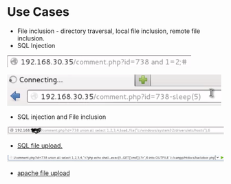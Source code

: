 # Use Cases

* File inclusion - directory traversal, local file inclusion, remote file inclusion.
* SQL Injection

![sql injection example 1](../../.gitbook/assets/image%20%2810%29.png)

![sql injection example 2](../../.gitbook/assets/image%20%2833%29.png)

* SQL injection and File inclusion

![sql injection + file inclusion](../../.gitbook/assets/image%20%2830%29.png)

* [SQL file upload.](./#7-2-3-lfi-enable-and-rfi-disabled-approach-1)

![sql file upload](../../.gitbook/assets/image%20%284%29.png)

* [apache file upload ](./#7-2-4-lfi-enabled-and-rfi-disabled-approach-2)



